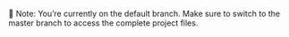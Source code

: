 🔀 Note: You’re currently on the default branch. Make sure to switch to the master branch to access the complete project files.
